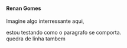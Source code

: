 #### Renan Gomes

Imagine algo interressante aqui, 

estou testando como o paragrafo se comporta.      
quedra de linha tambem 
